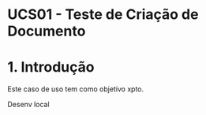 # UCS01 - Teste de Criação de Documento

# 1. Introdução

Este caso de uso tem como objetivo xpto.

Desenv local